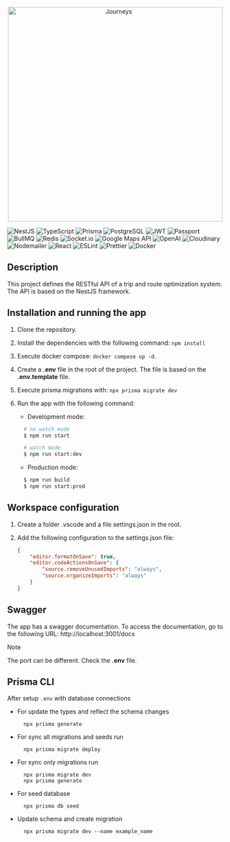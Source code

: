 <p align="center">
  <a href="https://journeys-api.onrender.com/docs" target="blank">
    <img src="https://journeys-api.onrender.com/api/files/images/imagotype-v1.png" width="500" alt="Journeys" />
  </a>
</p>

![NestJS](https://img.shields.io/badge/NestJS-E0234E?style=for-the-badge&logo=nestjs&logoColor=white)
![TypeScript](https://img.shields.io/badge/TypeScript-3178C6?style=for-the-badge&logo=typescript&logoColor=white)
![Prisma](https://img.shields.io/badge/Prisma-2D3748?style=for-the-badge&logo=prisma&logoColor=white)
![PostgreSQL](https://img.shields.io/badge/PostgreSQL-336791?style=for-the-badge&logo=postgresql&logoColor=white)
![JWT](https://img.shields.io/badge/JWT-000000?style=for-the-badge&logo=jsonwebtokens&logoColor=white)
![Passport](https://img.shields.io/badge/Passport-34E27A?style=for-the-badge&logo=passport&logoColor=white)
![BullMQ](https://img.shields.io/badge/BullMQ-E51B23?style=for-the-badge&logo=redis&logoColor=white)
![Redis](https://img.shields.io/badge/Redis-DC382D?style=for-the-badge&logo=redis&logoColor=white)
![Socket.io](https://img.shields.io/badge/Socket.io-010101?style=for-the-badge&logo=socketdotio&logoColor=white) 
![Google Maps API](https://img.shields.io/badge/Google_Maps-4285F4?style=for-the-badge&logo=googlemaps&logoColor=white)
![OpenAI](https://img.shields.io/badge/OpenAI-412991?style=for-the-badge&logo=openai&logoColor=white)
![Cloudinary](https://img.shields.io/badge/Cloudinary-3448C5?style=for-the-badge&logo=cloudinary&logoColor=white)
![Nodemailer](https://img.shields.io/badge/Nodemailer-0073E6?style=for-the-badge&logo=maildotru&logoColor=white)
![React](https://img.shields.io/badge/React-61DAFB?style=for-the-badge&logo=react&logoColor=black)
![ESLint](https://img.shields.io/badge/ESLint-4B32C3?style=for-the-badge&logo=eslint&logoColor=white)
![Prettier](https://img.shields.io/badge/Prettier-F7B93E?style=for-the-badge&logo=prettier&logoColor=white)
![Docker](https://img.shields.io/badge/Docker-2496ED?style=for-the-badge&logo=docker&logoColor=white)


## Description

This project defines the RESTful API of a trip and route optimization system. The API is based on the NestJS framework.

## Installation and running the app

1.  Clone the repository.
2.  Install the dependencies with the following command: `npm install`
3.  Execute docker compose: `docker compose up -d`.
5.  Create a **.env** file in the root of the project. The file is based on the **.env.template** file.
4.  Execute prisma migrations with: `npx prisma migrate dev`
6.  Run the app with the following command:

    - Development mode:

    ```bash
      # no watch mode
      $ npm run start

      # watch mode
      $ npm run start:dev
    ```

    - Production mode:

    ```bash
      $ npm run build
      $ npm run start:prod
    ```

## Workspace configuration

1.  Create a folder .vscode and a file settings.json in the root.
2.  Add the following configuration to the settings.json file:

    ```json
    {
    	"editor.formatOnSave": true,
    	"editor.codeActionsOnSave": {
    		"source.removeUnusedImports": "always",
    		"source.organizeImports": "always"
    	}
    }
    ```

## Swagger

The app has a swagger documentation. To access the documentation, go to the following URL: http://localhost:3001/docs

> [!NOTE]
> The port can be different. Check the **.env** file.

## Prisma CLI

After setup `.env` with database connections

- For update the types and reflect the schema changes
  ```
    npx prisma generate
  ```
- For sync all migrations and seeds run
  ```
    npx prisma migrate deploy
  ```
- For sync only migrations run
  ```
    npx prisma migrate dev
    npx prisma generate
  ```
- For seed database
  ```
    npx prisma db seed
  ```
- Update schema and create migration
  ```
    npx prisma migrate dev --name example_name
  ```
